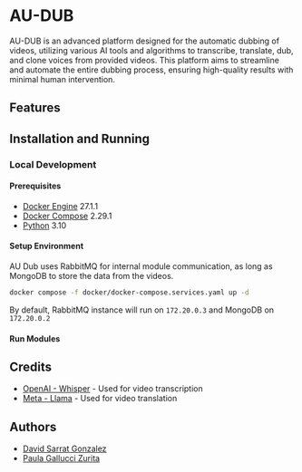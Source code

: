# AU-DUB

AU-DUB is an advanced platform designed for the automatic dubbing of videos, utilizing various AI tools and algorithms to transcribe, translate, dub, and clone voices from provided videos. This platform aims to streamline and automate the entire dubbing process, ensuring high-quality results with minimal human intervention.

## Features

## Installation and Running
### Local Development
#### Prerequisites
- [Docker Engine](https://www.docker.com/) 27.1.1
- [Docker Compose](https://www.docker.com/) 2.29.1
- [Python](https://www.python.org/) 3.10

#### Setup Environment
AU Dub uses RabbitMQ for internal module communication, as long as MongoDB to store the data from the videos. 

```sh
docker compose -f docker/docker-compose.services.yaml up -d
```
By default, RabbitMQ instance will run on `172.20.0.3` and MongoDB on `172.20.0.2`

#### Run Modules



## Credits

- [OpenAI - Whisper]() - Used for video transcription
- [Meta - Llama]() - Used for video translation

## Authors
- [David Sarrat Gonzalez]()
- [Paula Gallucci Zurita]()
